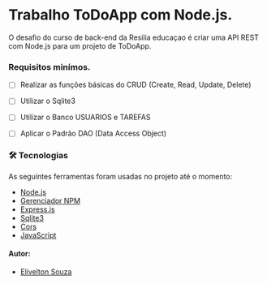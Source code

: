 # Trabalho ToDoApp com Node.js.

O desafio do curso de back-end da Resilia educaçao é criar uma API REST com Node.js para um projeto de ToDoApp.

### Requisitos minímos.

- [ ] Realizar as funções básicas do CRUD (Create, Read, Update, Delete)
- [ ] Utilizar o Sqlite3
- [ ] Utilizar o Banco USUARIOS e TAREFAS
- [ ] Aplicar o Padrão DAO (Data Access Object)



### 🛠 Tecnologias

As seguintes ferramentas foram usadas no projeto até o momento:

- [Node.js]()
- [Gerenciador NPM]()
- [Express.js]()
- [Sqlite3]()
- [Cors]()
- [JavaScript]()



#### Autor:

- [Elivelton Souza](https://github.com/EliveltonSouzaDev)
